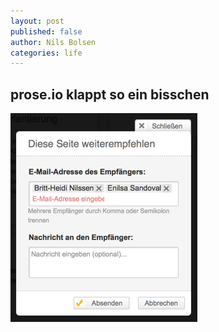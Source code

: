 ```yaml
---
layout: post
published: false
author: Nils Bolsen
categories: life
---
```


## prose.io klappt so ein bisschen


![weiterleiten.png](/images/weiterleiten.png)

